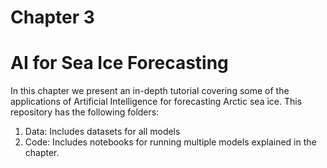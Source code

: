 # Chapter 3
# AI for Sea Ice Forecasting 

In this chapter we present an in-depth tutorial covering some of the applications of Artificial Intelligence for forecasting Arctic sea ice. This repository has the following folders:
1. Data: Includes datasets for all models
2. Code: Includes notebooks for running multiple models explained in the chapter.
